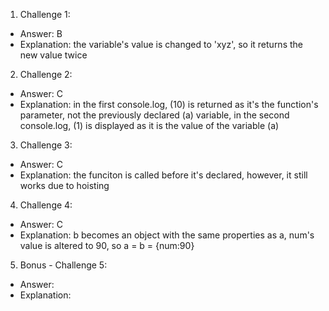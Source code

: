 1. Challenge 1:
  - Answer: B
  - Explanation: the variable's value is changed to 'xyz',
    so it returns the new value twice


2. Challenge 2:
  - Answer: C
  - Explanation: in the first console.log, (10) is returned as it's the function's parameter, not the previously declared (a) variable, in the second console.log, (1) is displayed as it is the value of the variable (a)



3. Challenge 3:
  - Answer: C
  - Explanation: the funciton is called before it's declared,
  however, it still works due to hoisting


4. Challenge 4:
  - Answer: C
  - Explanation: b becomes an object with the same properties as a, num's value is altered to 90, so a = b = {num:90}


5. Bonus - Challenge 5:
  - Answer:
  - Explanation:
